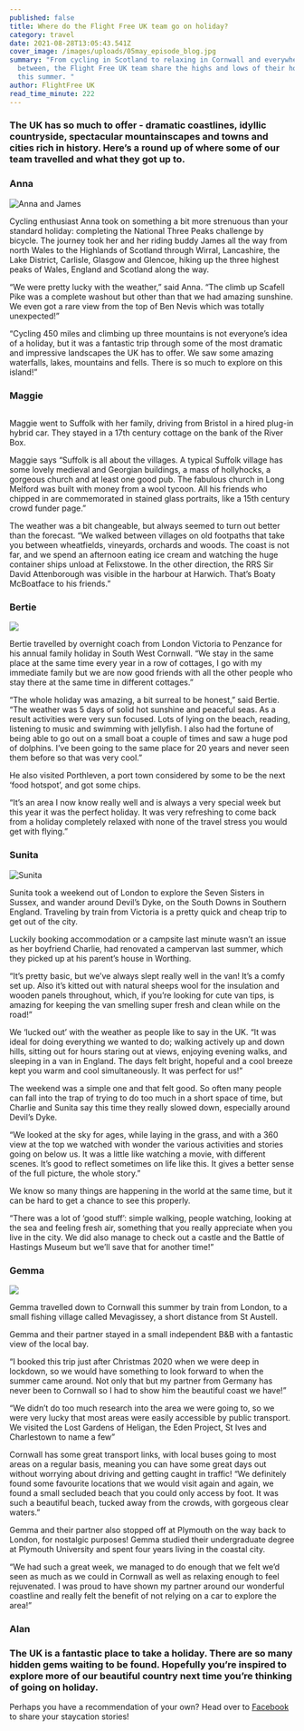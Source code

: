 ```yaml
---
published: false
title: Where do the Flight Free UK team go on holiday?
category: travel
date: 2021-08-28T13:05:43.541Z
cover_image: /images/uploads/05may_episode_blog.jpg
summary: "From cycling in Scotland to relaxing in Cornwall and everywhere in
  between, the Flight Free UK team share the highs and lows of their holidays
  this summer. "
author: FlightFree UK
read_time_minute: 222
---
```

### The UK has so much to offer - dramatic coastlines, idyllic countryside, spectacular mountainscapes and towns and cities rich in history. Here’s a round up of where some of our team travelled and what they got up to.

### Anna

![](/images/uploads/anna-james.jpeg "Anna and James ")

Cycling enthusiast Anna took on something a bit more strenuous than your standard holiday: completing the National Three Peaks challenge by bicycle. The journey took her and her riding buddy James all the way from north Wales to the Highlands of Scotland through Wirral, Lancashire, the Lake District, Carlisle, Glasgow and Glencoe, hiking up the three highest peaks of Wales, England and Scotland along the way.

“We were pretty lucky with the weather,” said Anna. “The climb up Scafell Pike was a complete washout but other than that we had amazing sunshine. We even got a rare view from the top of Ben Nevis which was totally unexpected!”

“Cycling 450 miles and climbing up three mountains is not everyone’s idea of a holiday, but it was a fantastic trip through some of the most dramatic and impressive landscapes the UK has to offer. We saw some amazing waterfalls, lakes, mountains and fells. There is so much to explore on this island!”

### Maggie

![]()

Maggie went to Suffolk with her family, driving from Bristol in a hired plug-in hybrid car. They stayed in a 17th century cottage on the bank of the River Box.

Maggie says “Suffolk is all about the villages. A typical Suffolk village has some lovely medieval and Georgian buildings, a mass of hollyhocks, a gorgeous church and at least one good pub. The fabulous church in Long Melford was built with money from a wool tycoon. All his friends who chipped in are commemorated in stained glass portraits, like a 15th century crowd funder page.”

The weather was a bit changeable, but always seemed to turn out better than the forecast. “We walked between villages on old footpaths that take you between wheatfields, vineyards, orchards and woods. The coast is not far, and we spend an afternoon eating ice cream and watching the huge container ships unload at Felixstowe. In the other direction, the RRS Sir David Attenborough was visible in the harbour at Harwich. That’s Boaty McBoatface to his friends.”

### Bertie

![]( "Bertie")

Bertie travelled by overnight coach from London Victoria to Penzance for his annual family holiday in South West Cornwall. “We stay in the same place at the same time every year in a row of cottages, I go with my immediate family but we are now good friends with all the other people who stay there at the same time in different cottages.”

“The whole holiday was amazing, a bit surreal to be honest,” said Bertie. “The weather was 5 days of solid hot sunshine and peaceful seas. As a result activities were very sun focused. Lots of lying on the beach, reading, listening to music and swimming with jellyfish. I also had the fortune of being able to go out on a small boat a couple of times and saw a huge pod of dolphins. I’ve been going to the same place for 20 years and never seen them before so that was very cool.”

He also visited Porthleven, a port town considered by some to be the next ‘food hotspot’, and got some chips.

“It’s an area I now know really well and is always a very special week but this year it was the perfect holiday. It was very refreshing to come back from a holiday completely relaxed with none of the travel stress you would get with flying.”

### Sunita

![](/images/uploads/sunita-sussex.jpeg "Sunita")

Sunita took a weekend out of London to explore the Seven Sisters in Sussex, and wander around Devil’s Dyke, on the South Downs in Southern England. Traveling by train from Victoria is a pretty quick and cheap trip to get out of the city.

Luckily booking accommodation or a campsite last minute wasn’t an issue as her boyfriend Charlie, had renovated a campervan last summer, which they picked up at his parent’s house in Worthing.

“It’s pretty basic, but we’ve always slept really well in the van! It’s a comfy set up. Also it’s kitted out with natural sheeps wool for the insulation and wooden panels throughout, which, if you’re looking for cute van tips, is amazing for keeping the van smelling super fresh and clean while on the road!”

We ‘lucked out’ with the weather as people like to say in the UK.
“It was ideal for doing everything we wanted to do; walking actively up and down hills, sitting out for hours staring out at views, enjoying evening walks, and sleeping in a van in England. The days felt bright, hopeful and a cool breeze kept you warm and cool simultaneously. It was perfect for us!”

The weekend was a simple one and that felt good. So often many people can fall into the trap of trying to do too much in a short space of time, but Charlie and Sunita say this time they really slowed down, especially around Devil’s Dyke.

“We looked at the sky for ages, while laying in the grass, and with a 360 view at the top we watched with wonder the various activities and stories going on below us. It was a little like watching a movie, with different scenes. It’s good to reflect sometimes on life like this. It gives a better sense of the full picture, the whole story.”

We know so many things are happening in the world at the same time, but it can be hard to get a chance to see this properly.

“There was a lot of ‘good stuff’: simple walking, people watching, looking at the sea and feeling fresh air, something that you really appreciate when you live in the city. We did also manage to check out a castle and the Battle of Hastings Museum but we’ll save that for another time!”

### Gemma

![]( "Gemma")

Gemma travelled down to Cornwall this summer by train from London, to a small fishing village called Mevagissey, a short distance from St Austell.

Gemma and their partner stayed in a small independent B&B with a fantastic view of the local bay.

“I booked this trip just after Christmas 2020 when we were deep in lockdown, so we would have something to look forward to when the summer came around. Not only that but my partner from Germany has never been to Cornwall so I had to show him the beautiful coast we have!”

“We didn’t do too much research into the area we were going to, so we were very lucky that most areas were easily accessible by public transport. We visited the Lost Gardens of Heligan, the Eden Project, St Ives and Charlestown to name a few”

Cornwall has some great transport links, with local buses going to most areas on a regular basis, meaning you can have some great days out without worrying about driving and getting caught in traffic!
“We definitely found some favourite locations that we would visit again and again, we found a small secluded beach that you could only access by foot. It was such a beautiful beach, tucked away from the crowds, with gorgeous clear waters.”

Gemma and their partner also stopped off at Plymouth on the way back to London, for nostalgic purposes! Gemma studied their undergraduate degree at Plymouth University and spent four years living in the coastal city.

“We had such a great week, we managed to do enough that we felt we’d seen as much as we could in Cornwall as well as relaxing enough to feel rejuvenated. I was proud to have shown my partner around our wonderful coastline and really felt the benefit of not relying on a car to explore the area!”

### Alan

### The UK is a fantastic place to take a holiday. There are so many hidden gems waiting to be found. Hopefully you’re inspired to explore more of our beautiful country next time you’re thinking of going on holiday.

Perhaps you have a recommendation of your own? Head over to [Facebook](https://www.facebook.com/2168480816734086/posts/2912368965678597/) to share your staycation stories!
